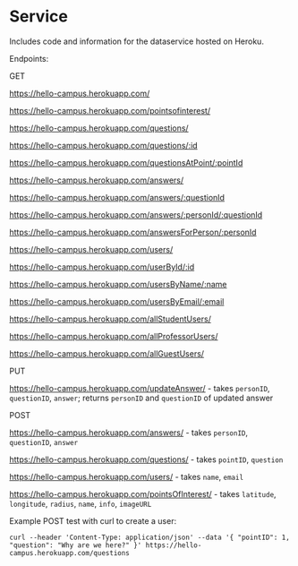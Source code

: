 # Service

Includes code and information for the dataservice hosted on Heroku.

Endpoints:

GET

https://hello-campus.herokuapp.com/

https://hello-campus.herokuapp.com/pointsofinterest/

https://hello-campus.herokuapp.com/questions/

https://hello-campus.herokuapp.com/questions/:id

https://hello-campus.herokuapp.com/questionsAtPoint/:pointId

https://hello-campus.herokuapp.com/answers/

https://hello-campus.herokuapp.com/answers/:questionId

https://hello-campus.herokuapp.com/answers/:personId/:questionId

https://hello-campus.herokuapp.com/answersForPerson/:personId

https://hello-campus.herokuapp.com/users/

https://hello-campus.herokuapp.com/userById/:id

https://hello-campus.herokuapp.com/usersByName/:name

https://hello-campus.herokuapp.com/usersByEmail/:email

https://hello-campus.herokuapp.com/allStudentUsers/

https://hello-campus.herokuapp.com/allProfessorUsers/

https://hello-campus.herokuapp.com/allGuestUsers/


PUT

https://hello-campus.herokuapp.com/updateAnswer/ - takes `personID`, `questionID`, `answer`; returns `personID` and `questionID` of updated answer


POST

https://hello-campus.herokuapp.com/answers/ - takes `personID`, `questionID`, `answer`

https://hello-campus.herokuapp.com/questions/ - takes `pointID`, `question`

https://hello-campus.herokuapp.com/users/ - takes `name`, `email`

https://hello-campus.herokuapp.com/pointsOfInterest/ - takes `latitude`, `longitude`, `radius`, `name`, `info`, `imageURL`


Example POST test with curl to create a user:
```
curl --header 'Content-Type: application/json' --data '{ "pointID": 1, "question": "Why are we here?" }' https://hello-campus.herokuapp.com/questions
```